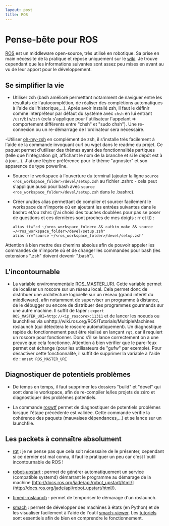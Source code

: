 ```yaml
---
layout: post
title: ROS
---
```


# Pense-bête pour ROS
[ROS](http://www.ros.org/) est un middleware open-source, très utilisé en robotique. Sa prise en main nécessite de la pratique et repose uniquement sur le [wiki](http://wiki.ros.org/). Je trouve cependant que les informations suivantes sont assez peu mises en avant au vu de leur apport pour le développement.


## Se simplifier la vie
- Utiliser zsh (bash amélioré permettant notamment de naviguer entre les résultats de l'autocomplétion, de réaliser des complétions automatiques à l'aide de l'historique,...). Après avoir installé zsh, il faut le définir comme interpréteur par défaut du système avec ```chsh``` en lui entrant ```/usr/bin/zsh``` (cela s'applique pour l'utilisateur l'appelant => comportement différents entre "chsh" et "sudo chsh"). Une re-connexion ou un re-démarrage de l'ordinateur sera nécessaire. 

-Utiliser [oh-my-zsh](https://github.com/robbyrussell/oh-my-zsh) en complément de zsh, il s'installe très facilement à l'aide de la commande invoquant curl ou wget dans le readme du projet. Ce paquet permet d'utiliser des thèmes ayant des fonctionnalités partiques (telle que l'intégration git, affichant le nom de la branche et si le dépôt est à à jour...). J'ai une légère préférence pour le thème "agnoster" et son apparence de type powerline.

- Sourcer le workspace à l'ouverture du terminal (ajouter la ligne ```source <ros_workspace_folder>/devel/setup.zsh``` au fichier .zshrc - cela peut s'applique aussi pour bash avec ```source <ros_workspace_folder>/devel/setup.zsh``` dans le .bashrc).

- Créer un/des alias permettant de compiler et sourcer facilement le workspace de n'importe où en ajoutant les entrées suivantes dans le bashrc et/ou zshrc (j'ai choisi des touches doublées pour pas se poser de questions et ces dernières sont proches de mes doigts : rr et tt) :

      alias tt="cd ~/<ros_workspace_folder> && catkin_make && source ~/<ros_workspace_folder>/devel/setup.zsh"
      alias rr="source ~/<ros_workspace_folder>/devel/setup.zsh"

Attention à bien mettre des chemins absolus afin de pouvoir appeler les commandes de n'importe où et de changer les commandes pour bash (les extensions ".zsh" doivent devenir ".bash").


## L'incontournable
- La variable environnementale [ROS_MASTER_URI](http://wiki.ros.org/ROS/Tutorials/MultipleMachines). Cette variable permet de localiser un roscore sur un réseau local. Cela permet donc de distribuer une architecture logicielle sur un réseau (grand intérêt du middleware), afin notamment de superviser un programme à distance, de le débugger ou encore de distribuer des programmes gourmands sur une autre machine. Il suffit de taper : ```export ROS_MASTER_URI=http://<ip_roscore>:11311``` et de lancer les noeuds ou launchfiles via unhttp://wiki.ros.org/ROS/Tutorials/MultipleMachines roslaunch (qui détectera le roscore automatiquement). Un diagnostique rapide du fonctionnement peut être réalisé en lançant ```rqt```, car il requiert un roscore pour fonctionner. Donc s'il se lance correctement on a une preuve que cela fonctionne. Attention à bien vérifier que le pare-feux permet cet échange (pour les utilisateurs de "gufw" par exemple). Pour désactiver cette fonctionnalité, il suffit de supprimer la variable à l'aide de : ```unset ROS_MASTER_URI```


## Diagnostiquer de potentiels problèmes
- De temps en temps, il faut supprimer les dossiers "build" et "devel" qui sont dans le workspace, afin de re-compiler le/les projets de zéro et diagnostiquer des problèmes potentiels.

- La commande [roswtf](http://wiki.ros.org/roswtf) permet de diagnostiquer de potentiels problèmes lorsque l'étape précédente est validée. Cette commande vérifie la cohérence des paquets (mauvaises dépendances,...) et se lance sur un launchfile.


## Les packets à connaître absolument
- [rqt](http://wiki.ros.org/rqt) : je ne pense pas que cela soit nécessaire de le présenter, cependant si ce dernier est mal connu, il faut le pratiquer un peu car c'est l'outil incontournable de ROS !

- [robot-upstart](http://wiki.ros.org/robot_upstart) : permet de générer automatiquement un service (compatible systemd) démarrant le programme au démarage de la machine [http://docs.ros.org/jade/api/robot_upstart/html/](http://docs.ros.org/jade/api/robot_upstart/html/).

- [timed-roslaunch](http://wiki.ros.org/timed_roslaunch) : permet de temporiser le démarage d'un roslaunch.

- [smach](http://wiki.ros.org/smach) : permet de développer des machines à états (en Python) et de les visualiser facilement à l'aide de l'outil [smach-viewer](http://wiki.ros.org/smach_viewer). Les [tutoriels](http://wiki.ros.org/smach/Tutorials) sont essentiels afin de bien en comprendre le fonctionnement.
